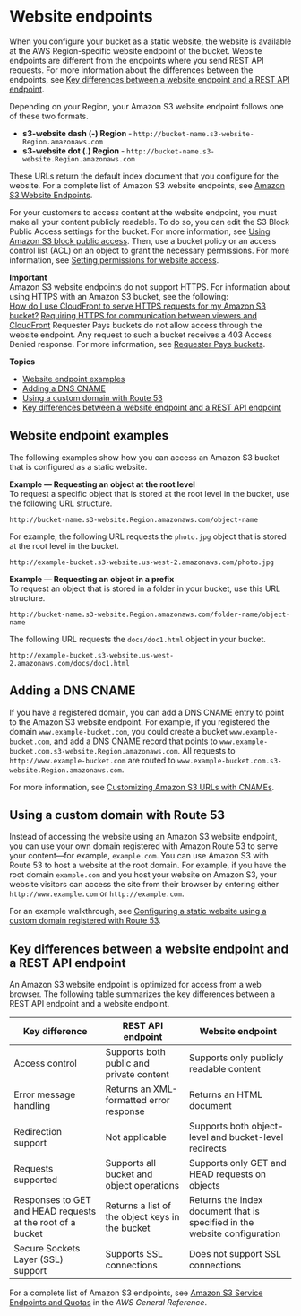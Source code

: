 # Website endpoints<a name="WebsiteEndpoints"></a>

When you configure your bucket as a static website, the website is available at the AWS Region\-specific website endpoint of the bucket\. Website endpoints are different from the endpoints where you send REST API requests\. For more information about the differences between the endpoints, see [Key differences between a website endpoint and a REST API endpoint](#WebsiteRestEndpointDiff)\.

Depending on your Region, your Amazon S3 website endpoint follows one of these two formats\.
+ **s3\-website dash \(\-\) Region** ‐ `http://bucket-name.s3-website-Region.amazonaws.com`
+ **s3\-website dot \(\.\) Region** ‐ `http://bucket-name.s3-website.Region.amazonaws.com`

These URLs return the default index document that you configure for the website\. For a complete list of Amazon S3 website endpoints, see [Amazon S3 Website Endpoints](https://docs.aws.amazon.com/general/latest/gr/s3.html#s3_website_region_endpoints)\.

For your customers to access content at the website endpoint, you must make all your content publicly readable\. To do so, you can edit the S3 Block Public Access settings for the bucket\. For more information, see [Using Amazon S3 block public access](access-control-block-public-access.md)\. Then, use a bucket policy or an access control list \(ACL\) on an object to grant the necessary permissions\. For more information, see [Setting permissions for website access](WebsiteAccessPermissionsReqd.md)\.

**Important**  
Amazon S3 website endpoints do not support HTTPS\. For information about using HTTPS with an Amazon S3 bucket, see the following:  
[How do I use CloudFront to serve HTTPS requests for my Amazon S3 bucket?](https://aws.amazon.com/premiumsupport/knowledge-center/cloudfront-https-requests-s3)
[Requiring HTTPS for communication between viewers and CloudFront](https://docs.aws.amazon.com/AmazonCloudFront/latest/DeveloperGuide/using-https-viewers-to-cloudfront.html)
Requester Pays buckets  do not allow access through the website endpoint\. Any request to such a bucket receives a 403 Access Denied response\. For more information, see [Requester Pays buckets](RequesterPaysBuckets.md)\.

**Topics**
+ [Website endpoint examples](#website-endpoint-examples)
+ [Adding a DNS CNAME](#website-endpoint-dns-cname)
+ [Using a custom domain with Route 53](#custom-domain-s3-endpoint)
+ [Key differences between a website endpoint and a REST API endpoint](#WebsiteRestEndpointDiff)

## Website endpoint examples<a name="website-endpoint-examples"></a>

The following examples show how you can access an Amazon S3 bucket that is configured as a static website\.

**Example — Requesting an object at the root level**  
To request a specific object that is stored at the root level in the bucket, use the following URL structure\.  

```
http://bucket-name.s3-website.Region.amazonaws.com/object-name
```
For example, the following URL requests the `photo.jpg` object that is stored at the root level in the bucket\.  

```
http://example-bucket.s3-website.us-west-2.amazonaws.com/photo.jpg
```

**Example — Requesting an object in a prefix**  
To request an object that is stored in a folder in your bucket, use this URL structure\.  

```
http://bucket-name.s3-website.Region.amazonaws.com/folder-name/object-name
```
The following URL requests the `docs/doc1.html` object in your bucket\.   

```
http://example-bucket.s3-website.us-west-2.amazonaws.com/docs/doc1.html
```

## Adding a DNS CNAME<a name="website-endpoint-dns-cname"></a>

If you have a registered domain, you can add a DNS CNAME entry to point to the Amazon S3 website endpoint\. For example, if you registered the domain `www.example-bucket.com`, you could create a bucket `www.example-bucket.com`, and add a DNS CNAME record that points to `www.example-bucket.com.s3-website.Region.amazonaws.com`\. All requests to `http://www.example-bucket.com` are routed to `www.example-bucket.com.s3-website.Region.amazonaws.com`\. 

For more information, see [Customizing Amazon S3 URLs with CNAMEs](VirtualHosting.md#VirtualHostingCustomURLs)\. 

## Using a custom domain with Route 53<a name="custom-domain-s3-endpoint"></a>

Instead of accessing the website using an Amazon S3 website endpoint, you can use your own domain registered with Amazon Route 53 to serve your content—for example, `example.com`\. You can use Amazon S3 with Route 53 to host a website at the root domain\. For example, if you have the root domain `example.com` and you host your website on Amazon S3, your website visitors can access the site from their browser by entering either `http://www.example.com` or `http://example.com`\. 

For an example walkthrough, see [Configuring a static website using a custom domain registered with Route 53](website-hosting-custom-domain-walkthrough.md)\. 

## Key differences between a website endpoint and a REST API endpoint<a name="WebsiteRestEndpointDiff"></a>

An Amazon S3 website endpoint is optimized for access from a web browser\. The following table summarizes the key differences between a REST API endpoint and a website endpoint\. 


| Key difference | REST API endpoint | Website endpoint | 
| --- | --- | --- | 
| Access control |  Supports both public and private content  | Supports only publicly readable content  | 
| Error message handling |  Returns an XML\-formatted error response  | Returns an HTML document | 
| Redirection support |  Not applicable  | Supports both object\-level and bucket\-level redirects | 
| Requests supported  |  Supports all bucket and object operations  | Supports only GET and HEAD requests on objects | 
| Responses to GET and HEAD requests at the root of a bucket | Returns a list of the object keys in the bucket | Returns the index document that is specified in the website configuration | 
| Secure Sockets Layer \(SSL\) support | Supports SSL connections | Does not support SSL connections | 

For a complete list of Amazon S3 endpoints, see [Amazon S3 Service Endpoints and Quotas](https://docs.aws.amazon.com/general/latest/gr/s3.html) in the *AWS General Reference*\.